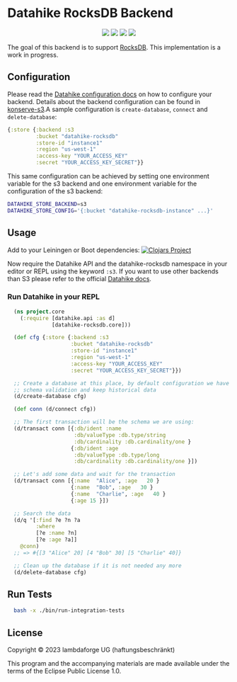 # Datahike RocksDB Backend

<p align="center">
<a href="https://clojurians.slack.com/archives/CB7GJAN0L"><img src="https://img.shields.io/badge/clojurians%20slack-join%20channel-blueviolet"/></a>
<a href="https://clojars.org/io.replikativ/datahike-rocksdb"> <img src="https://img.shields.io/clojars/v/io.replikativ/datahike-rocksdb.svg" /></a>
<a href="https://circleci.com/gh/replikativ/datahike-rocksdb"><img src="https://circleci.com/gh/replikativ/datahike-rocksdb.svg?style=shield"/></a>
<a href="https://github.com/replikativ/datahike-rocksdb/tree/main"><img src="https://img.shields.io/github/last-commit/replikativ/datahike-rocksdb/main"/></a>
</p>

The goal of this backend is to support [RocksDB](https://rocksdb.org). This implementation is a work in progress.

## Configuration
Please read the [Datahike configuration docs](https://github.com/replikativ/datahike/blob/master/doc/config.md) on how to configure your backend. Details about the backend configuration can be found in [konserve-s3](https://github.com/replikativ/konserve-s3).A sample configuration is
`create-database`, `connect` and `delete-database`:
```clojure
{:store {:backend :s3
         :bucket "datahike-rocksdb"
         :store-id "instance1"
         :region "us-west-1"
         :access-key "YOUR_ACCESS_KEY"
         :secret "YOUR_ACCESS_KEY_SECRET"}}
```
This same configuration can be achieved by setting one environment variable for the s3 backend
and one environment variable for the configuration of the s3 backend:
```bash
DATAHIKE_STORE_BACKEND=s3
DATAHIKE_STORE_CONFIG='{:bucket "datahike-rocksdb-instance" ...}'
```

## Usage
Add to your Leiningen or Boot dependencies:
[![Clojars Project](https://img.shields.io/clojars/v/io.replikativ/datahike-rocksdb.svg)](https://clojars.org/io.replikativ/datahike-rocksdb)

Now require the Datahike API and the datahike-rocksdb namespace in your editor or REPL using the
keyword `:s3`. If you want to use other backends than S3 please refer to the official
[Datahike docs](https://github.com/replikativ/datahike/blob/master/doc/config.md).

### Run Datahike in your REPL
```clojure
  (ns project.core
    (:require [datahike.api :as d]
              [datahike-rocksdb.core]))

  (def cfg {:store {:backend :s3
                    :bucket "datahike-rocksdb"
                    :store-id "instance1"
                    :region "us-west-1"
                    :access-key "YOUR_ACCESS_KEY"
                    :secret "YOUR_ACCESS_KEY_SECRET"}})

  ;; Create a database at this place, by default configuration we have a strict
  ;; schema validation and keep historical data
  (d/create-database cfg)

  (def conn (d/connect cfg))

  ;; The first transaction will be the schema we are using:
  (d/transact conn [{:db/ident :name
                     :db/valueType :db.type/string
                     :db/cardinality :db.cardinality/one }
                    {:db/ident :age
                     :db/valueType :db.type/long
                     :db/cardinality :db.cardinality/one }])

  ;; Let's add some data and wait for the transaction
  (d/transact conn [{:name  "Alice", :age   20 }
                    {:name  "Bob", :age   30 }
                    {:name  "Charlie", :age   40 }
                    {:age 15 }])

  ;; Search the data
  (d/q '[:find ?e ?n ?a
         :where
         [?e :name ?n]
         [?e :age ?a]]
    @conn)
  ;; => #{[3 "Alice" 20] [4 "Bob" 30] [5 "Charlie" 40]}

  ;; Clean up the database if it is not needed any more
  (d/delete-database cfg)
```

## Run Tests

```bash
  bash -x ./bin/run-integration-tests
```

## License

Copyright © 2023 lambdaforge UG (haftungsbeschränkt)

This program and the accompanying materials are made available under the terms of the Eclipse Public License 1.0.
